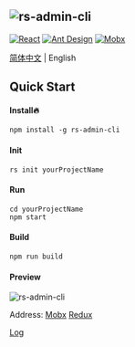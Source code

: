![rs-admin-cli](https://jines-z.github.io/images/rs-admin-cli.png)
---------------------------------------------------------------
[![React](https://img.shields.io/badge/react-^16.8.4-brightgreen.svg?style=flat-square)](https://github.com/facebook/react)
[![Ant Design](https://img.shields.io/badge/ant--design-^3.8.0-yellowgreen.svg?style=flat-square)](https://github.com/ant-design/ant-design)
[![Mobx](https://img.shields.io/badge/mobx-^5.9.4-orange.svg?style=flat-square)](https://github.com/mobxjs/mobx)

[简体中文](https://github.com/Jines-z/rs-admin-cli) | English

## Quick Start

#### Install🔥
~~~
npm install -g rs-admin-cli
~~~

#### Init
~~~
rs init yourProjectName
~~~

#### Run
~~~
cd yourProjectName
npm start
~~~

#### Build
~~~
npm run build
~~~

#### Preview
![rs-admin-cli](https://jines-z.github.io/images/rs-admin-cli.gif)

Address: [Mobx](https://jines-z.github.io/rs-mobx)  [Redux](https://jines-z.github.io/rs-redux)

[Log](https://github.com/Jines-z/rs-admin-cli/wiki/Log)


